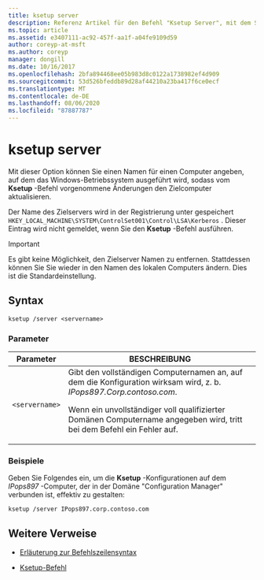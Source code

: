 ```yaml
---
title: ksetup server
description: Referenz Artikel für den Befehl "Ksetup Server", mit dem Sie einen Namen für einen Computer angeben können, auf dem das Windows-Betriebssystem ausgeführt wird, sodass die vom Ksetup-Befehl vorgenommenen Änderungen den Zielcomputer aktualisieren.
ms.topic: article
ms.assetid: e3407111-ac92-457f-aa1f-a04fe9109d59
author: coreyp-at-msft
ms.author: coreyp
manager: dongill
ms.date: 10/16/2017
ms.openlocfilehash: 2bfa894468ee05b983d8c0122a1738982ef4d909
ms.sourcegitcommit: 53d526bfeddb89d28af44210a23ba417f6ce0ecf
ms.translationtype: MT
ms.contentlocale: de-DE
ms.lasthandoff: 08/06/2020
ms.locfileid: "87887787"
---
```

# <a name="ksetup-server"></a>ksetup server

Mit dieser Option können Sie einen Namen für einen Computer angeben, auf dem das Windows-Betriebssystem ausgeführt wird, sodass vom **Ksetup** -Befehl vorgenommene Änderungen den Zielcomputer aktualisieren.

Der Name des Zielservers wird in der Registrierung unter gespeichert `HKEY_LOCAL_MACHINE\SYSTEM\ControlSet001\Control\LSA\Kerberos` . Dieser Eintrag wird nicht gemeldet, wenn Sie den **Ksetup** -Befehl ausführen.

> [!IMPORTANT]
> Es gibt keine Möglichkeit, den Zielserver Namen zu entfernen. Stattdessen können Sie Sie wieder in den Namen des lokalen Computers ändern. Dies ist die Standardeinstellung.

## <a name="syntax"></a>Syntax

```
ksetup /server <servername>
```

### <a name="parameters"></a>Parameter

| Parameter | BESCHREIBUNG |
| --------- | ----------- |
| `<servername>` | Gibt den vollständigen Computernamen an, auf dem die Konfiguration wirksam wird, z. b. *IPops897.Corp.contoso.com*.<p>Wenn ein unvollständiger voll qualifizierter Domänen Computername angegeben wird, tritt bei dem Befehl ein Fehler auf. |

### <a name="examples"></a>Beispiele

Geben Sie Folgendes ein, um die **Ksetup** -Konfigurationen auf dem *IPops897* -Computer, der in der Domäne "Configuration Manager" verbunden ist, effektiv zu gestalten:

```
ksetup /server IPops897.corp.contoso.com
```

## <a name="additional-references"></a>Weitere Verweise

- [Erläuterung zur Befehlszeilensyntax](command-line-syntax-key.md)

- [Ksetup-Befehl](ksetup.md)
